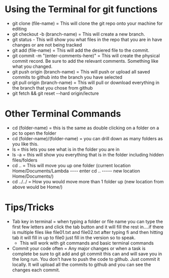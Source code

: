 # Using the Terminal for git functions

<ul>
    <li>git clone (file-name) = This will  clone the git repo onto your machine for editing </li>
    <li>git checkout -b (branch-name) = This will create a new branch.</li>
    <li>git status - This will show you what files in the repo that you are in have changes or are not being tracked</li>
    <li>git add (file-name) = This will add the desiered file to the commit.</li>
    <li>git commit -m "(enter-comments-here)" = This will create the physical commit record.  Be sure to add the relevant comments. Something like what you changed.</li>
    <li>git push origin (branch-name) = This will push or upload all saved commits to github into the branch you have selected</li>
    <li>git pull origin (branch-name) = This will pull or download everything in the branch that you chose from github</li>
    <li>git fetch && git reset --hard origin/lecture</li>
</ul>

# Other Terminal Commands

<ul>
    <li>cd (folder-name) =  this is the same as double clicking on a folder on a pc to open the folder</li>
    <li>cd (folder-name)/(folder-name) = you can drill down as many folders as you like this.</li>
    <li>ls = this lets you see what is in the folder you are in</li>
    <li>ls -a = this will show you everything that is in the folder including hidden files/folders</li>
    <li>cd .. = This will move you up one folder (current location Home/Documents/Lambda ---- enter cd .. ----- new location Home/Documents/)</li>
    <li>cd ../../ = How you would move more than 1 folder up (new location from above would be Home/)</li>
</ul>

# Tips/Tricks

<ul>
    <li>Tab key in terminal = when typing a folder or file name you can type the first few letters and click the tab button and it will fill the rest in....if there is multiple files like file01.txt and file02.txt after typing fi and then hitting tab it will fill in up to file0 just fill in the version so to speak.
        <ul>
            <li>This will work with git commands and basic terminal commands</li>
        </ul>
    </li>
    <li>Commit your code often = Any major changes or when a task is complete be sure to git add and git commit this can and will save you in the long run.  You don't have to push the code to github.  Just commit it locally.  It will upload all the commits to github and you can see the changes each commit.</li>
